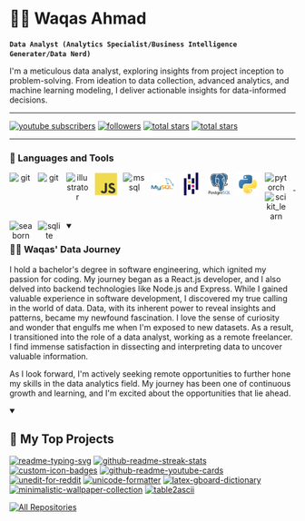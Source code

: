 # 🏄‍♂️ Waqas Ahmad

**`Data Analyst (Analytics Specialist/Business Intelligence Generater/Data Nerd)`**

I'm a meticulous data analyst, exploring insights from project inception to problem-solving. From ideation to data collection, advanced analytics, and machine learning modeling, I deliver actionable insights for data-informed decisions.


---
   <p align="left">
      <a href="https://few-part-810763.framer.app/" target="_blank">
         <img alt="youtube subscribers" title="My Portfolio Website" src="https://img.shields.io/badge/Portfolio-255E63?style=for-the-badge&logo=About.me&logoColor=white"/></a> 
      </a> 
      <a href="https://github.com/WickyTheAnalyst?tab=followers">
         <img alt="followers" title="Follow me on Github" src="https://custom-icon-badges.demolab.com/github/followers/ForrestKnight?color=236ad3&labelColor=1155ba&style=for-the-badge&logo=person-add&label=Follow&logoColor=white"/></a>
      <a href="https://www.upwork.com/freelancers/~012c5eec82d3610ef32236">
         <img alt="total stars" title="Hire me on Upwork" src="https://img.shields.io/badge/UpWork-6FDA44?style=for-the-badge&logo=Upwork&logoColor=white"/></a>
       <a href="https://public.tableau.com/app/profile/waqas.ahmad3085/vizzes">
         <img alt="total stars" title="Total stars on GitHub" src="https://img.shields.io/badge/Tableau-E97627?style=for-the-badge&logo=Tableau&logoColor=white"/></a>
   </p>

---
### 🧰 Languages and Tools
<p align="center">
  <a href="https://git-scm.com/" target="_blank" rel="noreferrer">
    <img align="left" alt="git" width="40" style="padding-right: 10px;" src="https://www.vectorlogo.zone/logos/git-scm/git-scm-icon.svg"/>
  </a>
   <a href="https://git-scm.com/" target="_blank" rel="noreferrer">
    <img align="left" alt="git" height ="40"width="40" style="padding-right: 10px;" src="https://img.shields.io/badge/Tableau-E97627?style=for-the-badge&logo=Tableau&logoColor=white"/>
  </a> 
  <a href="https://www.adobe.com/in/products/illustrator.html" target="_blank" rel="noreferrer">
    <img align="left" alt="illustrator" width="40" style="padding-right: 10px;" src="https://www.vectorlogo.zone/logos/adobe_illustrator/adobe_illustrator-icon.svg"/>
  </a>
  <a href="https://developer.mozilla.org/en-US/docs/Web/JavaScript" target="_blank" rel="noreferrer">
    <img align="left" alt="javascript" width="40" style="padding-right: 10px;" src="https://raw.githubusercontent.com/devicons/devicon/master/icons/javascript/javascript-original.svg"/>
  </a>
  <a href="https://www.microsoft.com/en-us/sql-server" target="_blank" rel="noreferrer">
    <img align="left" alt="mssql" width="40" style="padding-right: 10px;" src="https://www.svgrepo.com/show/303229/microsoft-sql-server-logo.svg"/>
  </a>
  <a href="https://www.mysql.com/" target="_blank" rel="noreferrer">
    <img align="left" alt="mysql" width="40" style="padding-right: 10px;" src="https://raw.githubusercontent.com/devicons/devicon/master/icons/mysql/mysql-original-wordmark.svg"/>
  </a>
  <a href="https://pandas.pydata.org/" target="_blank" rel="noreferrer">
    <img align="left" alt="pandas" width="40" style="padding-right: 10px;" src="https://raw.githubusercontent.com/devicons/devicon/2ae2a900d2f041da66e950e4d48052658d850630/icons/pandas/pandas-original.svg"/>
  </a>
  <a href="https://www.postgresql.org" target="_blank" rel="noreferrer">
    <img align="left" alt="postgresql" width="40" style="padding-right: 10px;" src="https://raw.githubusercontent.com/devicons/devicon/master/icons/postgresql/postgresql-original-wordmark.svg"/>
  </a>
  <a href="https://www.python.org" target="_blank" rel="noreferrer">
    <img align="left" alt="python" width="40" style="padding-right: 10px;" src="https://raw.githubusercontent.com/devicons/devicon/master/icons/python/python-original.svg"/>
  </a>
  <a href="https://pytorch.org/" target="_blank" rel="noreferrer">
    <img align="left" alt="pytorch" width="40" style="padding-right: 10px;" src="https://www.vectorlogo.zone/logos/pytorch/pytorch-icon.svg"/>
  </a>
  <a href="https://scikit-learn.org/" target="_blank" rel="noreferrer">
    <img align="left" alt="scikit_learn" width="40" style="padding-right: 10px;" src="https://upload.wikimedia.org/wikipedia/commons/0/05/Scikit_learn_logo_small.svg"/>
  </a>
  <a href="https://seaborn.pydata.org/" target="_blank" rel="noreferrer">
    <img align="left" alt="seaborn" width="40" style="padding-right: 10px;" src="https://seaborn.pydata.org/_images/logo-mark-lightbg.svg"/>
  </a>
  <a href="https://www.sqlite.org/" target="_blank" rel="noreferrer">
    <img align="left" alt="sqlite" width="40" style="padding-right: 10px;" src="https://www.vectorlogo.zone/logos/sqlite/sqlite-icon.svg"/>
  </a>
</p>


</br>



---



<details open>
 <summary><h3>👨‍💻 Waqas' Data Journey</h3></summary>
I hold a bachelor's degree in software engineering, which ignited my passion for coding. My journey began as a React.js developer, and I also delved into backend technologies like Node.js and Express. While I gained valuable experience in software development, I discovered my true calling in the world of data. Data, with its inherent power to reveal insights and patterns, became my newfound fascination. I love the sense of curiosity and wonder that engulfs me when I'm exposed to new datasets. As a result, I transitioned into the role of a data analyst, working as a remote freelancer. I find immense satisfaction in dissecting and interpreting data to uncover valuable information.
<br />

   
As I look forward, I'm actively seeking remote opportunities to further hone my skills in the data analytics field. My journey has been one of continuous growth and learning, and I'm excited about the opportunities that lie ahead.



</details>

<details open> 
  <summary><h2>📘 My Top Projects</h2></summary>

  <!-- Repo info cards - https://github.com/anuraghazra/github-readme-stats -->
  <!-- Small repo cards (fork) - https://github.com/DenverCoder1/github-readme-stats -->
  <p align="left">
    <a href="https://github.com/WickyTheAnalyst/waze-churn-analysis"><img width="278" src="https://denvercoder1-github-readme-stats.vercel.app/api/pin/?username=WickyTheAnalyst&repo=waze-churn-analysis&theme=react&bg_color=1F222E&title_color=F85D7F&hide_border=true&icon_color=F8D866&show_icons=false" alt="readme-typing-svg"></a>
    <a href="https://github.com/WickyTheAnalyst/bike-rental-data-management"><img width="278" src="https://denvercoder1-github-readme-stats.vercel.app/api/pin/?username=WickyTheAnalyst&repo=bike-rental-data-management&theme=react&bg_color=1F222E&title_color=F85D7F&hide_border=true&icon_color=F8D866&show_icons=false" alt="github-readme-streak-stats"></a>
    <a href="https://github.com/WickyTheAnalyst/mercedes-benz-hr-analyticss"><img width="278" src="https://denvercoder1-github-readme-stats.vercel.app/api/pin?username=WickyTheAnalyst&repo=mercedes-benz-hr-analytics&theme=react&bg_color=1F222E&title_color=F85D7F&hide_border=true&icon_color=F8D866&show_icons=false" alt="custom-icon-badges"></a>
    <a href="https://github.com/WickyTheAnalyst/nlp-sms-sentiment-analysis"><img width="278" src="https://denvercoder1-github-readme-stats.vercel.app/api/pin/?username=WickyTheAnalyst&repo=nlp-sms-sentiment-analysis&theme=react&bg_color=1F222E&title_color=F85D7F&hide_border=true&icon_color=F8D866&show_icons=false" alt="github-readme-youtube-cards"></a>
    <a href="https://github.com/WickyTheAnalyst/Okcupid-zodiac-match-maker"><img width="278" src="https://denvercoder1-github-readme-stats.vercel.app/api/pin/?username=WickyTheAnalyst&repo=Okcupid-zodiac-match-maker&theme=react&bg_color=1F222E&title_color=F85D7F&hide_border=true&icon_color=F8D866&show_icons=false" alt="unedit-for-reddit"></a>
    <a href="https://github.com/WickyTheAnalyst/mobile-phone-car-accidents-analysis"><img width="278" src="https://denvercoder1-github-readme-stats.vercel.app/api/pin/?username=WickyTheAnalyst&repo=mobile-phone-car-accidents-analysis&theme=react&bg_color=1F222E&title_color=F85D7F&hide_border=true&icon_color=F8D866&show_icons=false" alt="unicode-formatter"></a>
    <a href="https://github.com/WickyTheAnalyst/biodiversity-in-national-parks"><img width="278" src="https://denvercoder1-github-readme-stats.vercel.app/api/pin/?username=WickyTheAnalyst&repo=biodiversity-in-national-parks&theme=react&bg_color=1F222E&title_color=F85D7F&hide_border=true&icon_color=F8D866&show_icons=false&show_description=false" alt="latex-gboard-dictionary"></a>
    <a href="https://github.com/WickyTheAnalyst/python-eda-stack-overflow-survey"><img width="278" src="https://denvercoder1-github-readme-stats.vercel.app/api/pin/?username=WickyTheAnalyst&repo=python-eda-stack-overflow-survey&theme=react&bg_color=1F222E&title_color=F85D7F&hide_border=true&icon_color=F8D866&show_icons=false&show_description=false" alt="minimalistic-wallpaper-collection"></a>
    <a href="https://github.com/WickyTheAnalyst/github-top-repo-data-scraper"><img width="278" src="https://denvercoder1-github-readme-stats.vercel.app/api/pin/?username=WickyTheAnalyst&repo=github-top-repo-data-scraper&theme=react&bg_color=1F222E&title_color=F85D7F&hide_border=true&icon_color=F8D866&show_icons=false&show_description=false" alt="table2ascii"></a>
  </p>

  <a href="https://github.com/WickyTheAnalyst?tab=repositories"><img alt="All Repositories" title="All Repositories" src="https://custom-icon-badges.demolab.com/badge/-Click%20Here%20For%20All%20My%20Repos-1F222E?style=for-the-badge&logoColor=white&logo=repo"/></a>
</details>

